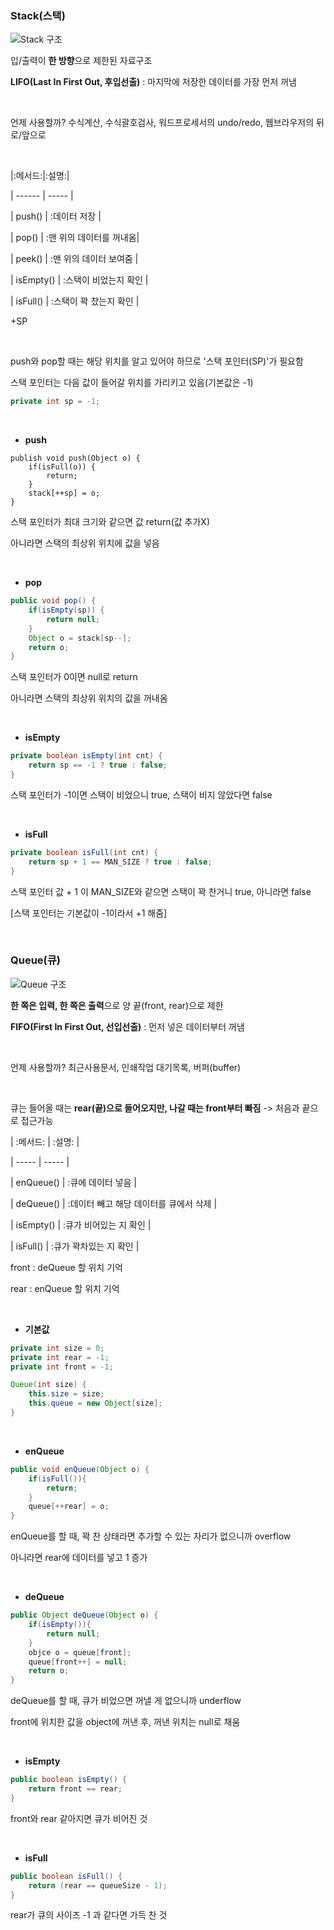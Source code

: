 ### Stack(스택)

![Stack 구조](https://github.com/ssd256/TIL/blob/main/DataStructure/images/Stack%20%EA%B5%AC%EC%A1%B0.PNG)

입/출력이 **한 방향**으로 제한된 자료구조

**LIFO(Last In First Out, 후입선출)** : 마지막에 저장한 데이터를 가장 먼저 꺼냄

<br>

언제 사용할까? 수식계산, 수식괄호검사, 워드프로세서의 undo/redo, 웹브라우저의 뒤로/앞으로

<br>

|:메서드:|:설명:|

| ------ | ----- | 

| push() |  :데이터 저장 | 

| pop() |  :맨 위의 데이터를 꺼내옴| 

| peek() | :맨 위의 데이터 보여줌 | 

| isEmpty() | :스택이 비었는지 확인 | 

| isFull() | :스택이 꽉 찼는지 확인 | 

+SP

<br>

push와 pop할 때는 해당 위치를 알고 있어야 하므로 '스택 포인터(SP)'가 필요함

스택 포인터는 다음 값이 들어갈 위치를 가리키고 있음(기본값은 -1)

```java
private int sp = -1;
```
<br>

* **push**

```
publish void push(Object o) {
	if(isFull(o)) {
		return;
	}
	stack[++sp] = o;
}
```

스택 포인터가 최대 크기와 같으면 값 return(값 추가X)

아니라면 스택의 최상위 위치에 값을 넣음

<br>

* **pop**

```java
public void pop() {
	if(isEmpty(sp)) {
		return null;
	}
	Object o = stack[sp--];
	return o;
}
```

스택 포인터가 0이면 null로 return

아니라면 스택의 최상위 위치의 값을 꺼내옴

<br>

* **isEmpty**

```java
private boolean isEmpty(int cnt) {
	return sp == -1 ? true : false;
}
```

스택 포인터가 -1이면 스택이 비었으니 true, 스택이 비지 않았다면 false

<br>

* **isFull**

```java
private boolean isFull(int cnt) {
	return sp + 1 == MAN_SIZE ? true : false;
}
```

스택 포인터 값 + 1 이 MAN_SIZE와 같으면 스택이 꽉 찬거니 true, 아니라면 false

[스택 포인터는 기본값이 -1이라서 +1 해줌]

<br>

### Queue(큐)

![Queue 구조](https://github.com/ssd256/TIL/blob/main/DataStructure/images/Queue%20%EA%B5%AC%EC%A1%B0.PNG)

**한 쪽은 입력, 한 쪽은 출력**으로 양 끝(front, rear)으로 제한

**FIFO(First In First Out, 선입선출)** : 먼저 넣은 데이터부터 꺼냄

<br>

언제 사용할까? 최근사용문서, 인쇄작업 대기목록, 버퍼(buffer)

<br>

큐는 들어올 때는 **rear(끝)으로 들어오지만, 나갈 때는 front부터 빠짐** -> 처음과 끝으로 접근가능

| :메서드: | :설명: |

| ----- | ----- |

| enQueue() | :큐에 데이터 넣음 |

| deQueue() | :데이터 빼고 해당 데이터를 큐에서 삭제 |

| isEmpty() | :큐가 비어있는 지 확인 |

| isFull() | :큐가 꽉차있는 지 확인  |

front : deQueue 할 위치 기억

rear : enQueue 할 위치 기억

<br>

* **기본값**

```java
private int size = 0;
private int rear = -1; 
private int front = -1;

Queue(int size) {
	this.size = size;
	this.queue = new Object[size];
}
```

<br>

* **enQueue**

```java
public void enQueue(Object o) {
	if(isFull()){
		return;
	}
	queue[++rear] = o;
}
```

enQueue를 할 때, 꽉 찬 상태라면 추가할 수 있는 자리가 없으니까 overflow 

아니라면 rear에 데이터를 넣고 1 증가

<br>

* **deQueue**

```java
public Object deQueue(Object o) {
	if(isEmpty()){
		return null;
	}
	objce o = queue[front];
	queue[front++] = null;
	return o;
}
```

deQueue를 할 때, 큐가 비었으면 꺼낼 게 없으니까 underflow 

front에 위치한 값을 object에 꺼낸 후, 꺼낸 위치는 null로 채움

<br>

* **isEmpty**

```java
public boolean isEmpty() {
	return front == rear;
}
```

front와 rear 같아지면 큐가 비어진 것

<br>

* **isFull**

```java
public boolean isFull() {
	return (rear == queueSize - 1);
}
```

rear가 큐의 사이즈 -1 과 같다면 가득 찬 것 

<br>
